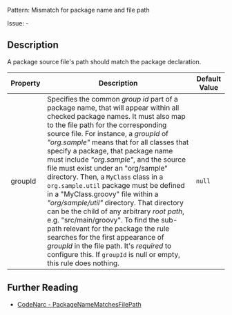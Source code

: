 Pattern: Mismatch for package name and file path

Issue: -

## Description

A package source file's path should match the package declaration.

| **Property** | **Description**                                                                                                                                                                                                                                                                                                                                                                                                                                                                                                                                                                                                                                                                                                                                                                                                                                 | **Default Value** |
| --- | --- | --- |
| groupId      | Specifies the common *group id* part of a package name, that will appear within all checked package names. It must also map to the file path for the corresponding source file. For instance, a *groupId* of *"org.sample"* means that for all classes that specify a package, that package name must include *"org.sample"*, and the source file must exist under an "org/sample" directory. Then, a `MyClass` class in a `org.sample.util` package must be defined in a "MyClass.groovy" file within a *"org/sample/util"* directory. That directory can be the child of any arbitrary *root path*, e.g. "src/main/groovy". To find the sub-path relevant for the package the rule searches for the first appearance of *groupId* in the file path. It's *required* to configure this. If `groupId` is null or empty, this rule does nothing. | `null`            |

## Further Reading

* [CodeNarc - PackageNameMatchesFilePath](http://codenarc.sourceforge.net/codenarc-rules-naming.html#PackageNameMatchesFilePath)